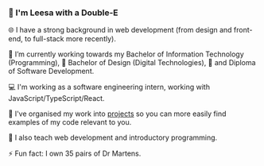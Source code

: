 ### 👋 I'm Leesa with a Double-E 

🌐 I have a strong background in web development (from design and front-end, to full-stack more recently). 

:notebook: I’m currently working towards my Bachelor of Information Technology (Programming), 
:notebook: Bachelor of Design (Digital Technologies), 
:notebook: and Diploma of Software Development.

:computer: I'm working as a software engineering intern, working with JavaScript/TypeScript/React.

📂 I've organised my work into [projects](https://github.com/doubleedesign?tab=projects) so you can more easily find examples of my code relevant to you.

🏫 I also teach web development and introductory programming.

⚡ Fun fact: I own 35 pairs of Dr Martens.
